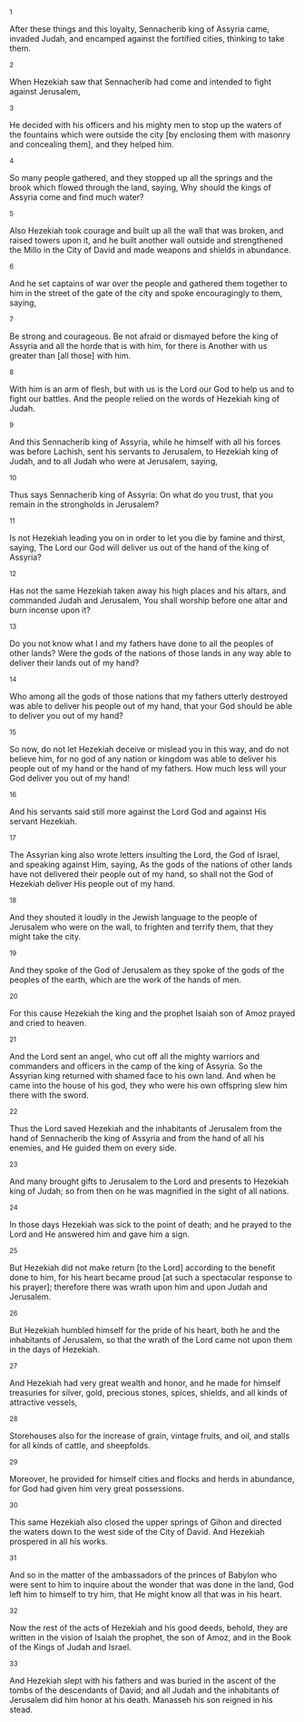 <sup>1</sup> 

After these things and this loyalty, Sennacherib king of Assyria came, invaded Judah, and encamped against the fortified cities, thinking to take them. 

<sup>2</sup> 

When Hezekiah saw that Sennacherib had come and intended to fight against Jerusalem, 

<sup>3</sup> 

He decided with his officers and his mighty men to stop up the waters of the fountains which were outside the city [by enclosing them with masonry and concealing them], and they helped him. 

<sup>4</sup> 

So many people gathered, and they stopped up all the springs and the brook which flowed through the land, saying, Why should the kings of Assyria come and find much water? 

<sup>5</sup> 

Also Hezekiah took courage and built up all the wall that was broken, and raised towers upon it, and he built another wall outside and strengthened the Millo in the City of David and made weapons and shields in abundance. 

<sup>6</sup> 

And he set captains of war over the people and gathered them together to him in the street of the gate of the city and spoke encouragingly to them, saying, 

<sup>7</sup> 

Be strong and courageous. Be not afraid or dismayed before the king of Assyria and all the horde that is with him, for there is Another with us greater than [all those] with him. 

<sup>8</sup> 

With him is an arm of flesh, but with us is the Lord our God to help us and to fight our battles. And the people relied on the words of Hezekiah king of Judah. 

<sup>9</sup> 

And this Sennacherib king of Assyria, while he himself with all his forces was before Lachish, sent his servants to Jerusalem, to Hezekiah king of Judah, and to all Judah who were at Jerusalem, saying, 

<sup>10</sup> 

Thus says Sennacherib king of Assyria: On what do you trust, that you remain in the strongholds in Jerusalem? 

<sup>11</sup> 

Is not Hezekiah leading you on in order to let you die by famine and thirst, saying, The Lord our God will deliver us out of the hand of the king of Assyria? 

<sup>12</sup> 

Has not the same Hezekiah taken away his high places and his altars, and commanded Judah and Jerusalem, You shall worship before one altar and burn incense upon it? 

<sup>13</sup> 

Do you not know what I and my fathers have done to all the peoples of other lands? Were the gods of the nations of those lands in any way able to deliver their lands out of my hand? 

<sup>14</sup> 

Who among all the gods of those nations that my fathers utterly destroyed was able to deliver his people out of my hand, that your God should be able to deliver you out of my hand? 

<sup>15</sup> 

So now, do not let Hezekiah deceive or mislead you in this way, and do not believe him, for no god of any nation or kingdom was able to deliver his people out of my hand or the hand of my fathers. How much less will your God deliver you out of my hand! 

<sup>16</sup> 

And his servants said still more against the Lord God and against His servant Hezekiah. 

<sup>17</sup> 

The Assyrian king also wrote letters insulting the Lord, the God of Israel, and speaking against Him, saying, As the gods of the nations of other lands have not delivered their people out of my hand, so shall not the God of Hezekiah deliver His people out of my hand. 

<sup>18</sup> 

And they shouted it loudly in the Jewish language to the people of Jerusalem who were on the wall, to frighten and terrify them, that they might take the city. 

<sup>19</sup> 

And they spoke of the God of Jerusalem as they spoke of the gods of the peoples of the earth, which are the work of the hands of men. 

<sup>20</sup> 

For this cause Hezekiah the king and the prophet Isaiah son of Amoz prayed and cried to heaven. 

<sup>21</sup> 

And the Lord sent an angel, who cut off all the mighty warriors and commanders and officers in the camp of the king of Assyria. So the Assyrian king returned with shamed face to his own land. And when he came into the house of his god, they who were his own offspring slew him there with the sword. 

<sup>22</sup> 

Thus the Lord saved Hezekiah and the inhabitants of Jerusalem from the hand of Sennacherib the king of Assyria and from the hand of all his enemies, and He guided them on every side. 

<sup>23</sup> 

And many brought gifts to Jerusalem to the Lord and presents to Hezekiah king of Judah; so from then on he was magnified in the sight of all nations. 

<sup>24</sup> 

In those days Hezekiah was sick to the point of death; and he prayed to the Lord and He answered him and gave him a sign. 

<sup>25</sup> 

But Hezekiah did not make return [to the Lord] according to the benefit done to him, for his heart became proud [at such a spectacular response to his prayer]; therefore there was wrath upon him and upon Judah and Jerusalem. 

<sup>26</sup> 

But Hezekiah humbled himself for the pride of his heart, both he and the inhabitants of Jerusalem, so that the wrath of the Lord came not upon them in the days of Hezekiah. 

<sup>27</sup> 

And Hezekiah had very great wealth and honor, and he made for himself treasuries for silver, gold, precious stones, spices, shields, and all kinds of attractive vessels, 

<sup>28</sup> 

Storehouses also for the increase of grain, vintage fruits, and oil, and stalls for all kinds of cattle, and sheepfolds. 

<sup>29</sup> 

Moreover, he provided for himself cities and flocks and herds in abundance, for God had given him very great possessions. 

<sup>30</sup> 

This same Hezekiah also closed the upper springs of Gihon and directed the waters down to the west side of the City of David. And Hezekiah prospered in all his works. 

<sup>31</sup> 

And so in the matter of the ambassadors of the princes of Babylon who were sent to him to inquire about the wonder that was done in the land, God left him to himself to try him, that He might know all that was in his heart. 

<sup>32</sup> 

Now the rest of the acts of Hezekiah and his good deeds, behold, they are written in the vision of Isaiah the prophet, the son of Amoz, and in the Book of the Kings of Judah and Israel. 

<sup>33</sup> 

And Hezekiah slept with his fathers and was buried in the ascent of the tombs of the descendants of David; and all Judah and the inhabitants of Jerusalem did him honor at his death. Manasseh his son reigned in his stead.